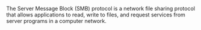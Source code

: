 The Server Message Block (SMB) protocol is a network file sharing protocol that allows applications to read, write to files, and request services from server programs in a computer network.